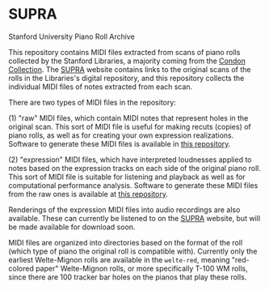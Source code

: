 # SUPRA
Stanford University Piano Roll Archive

This repository contains MIDI files extracted from scans of piano rolls collected by the Stanford Libraries, a majority coming from the [Condon Collection](https://library.stanford.edu/collections/denis-condon-collection-reproducing-pianos-and-rolls). The [SUPRA](https://supra.stanford.edu) website contains links to the original scans of the rolls in the Libraries's digital repository, and this repository collects the individual MIDI files of notes extracted from each scan.

There are two types of MIDI files in the repository: 

(1) "raw" MIDI files, which contain MIDI notes that represent holes in the original scan.  This sort of MIDI file is useful for making recuts (copies) of piano rolls, as well as for creating your own expression realizations.  Software to generate these MIDI files is available in [this repository](https://github.com/pianoroll/roll-image-parser).

(2) "expression" MIDI files, which have interpreted loudnesses applied to notes based on the expression tracks on each side of the original piano roll.  This sort of MIDI file is suitable for listening and playback as well as for computational performance analysis.  Software to generate these MIDI files from the raw ones is available at [this repository](https://github.com/pianoroll/midi2exp).

Renderings of the expression MIDI files into audio recordings are also available.  These can currently be listened to on the [SUPRA](https://supra.stanford.edu) website, but will be made available for download soon.

MIDI files are organized into directories based on the format of the roll (which type of piano the original roll is compatible with).  Currently only the earliest Welte-Mignon rolls are available in the `welte-red`, meaning "red-colored paper" Welte-Mignon rolls, or more specifically T-100 WM rolls, since there are 100 tracker bar holes on the pianos that play these rolls.
